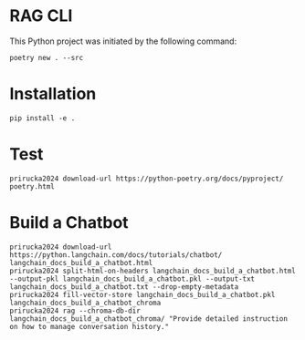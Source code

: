 # RAG CLI

This Python project was initiated by the following command:

```
poetry new . --src
```

# Installation
```
pip install -e .
```

# Test
```
prirucka2024 download-url https://python-poetry.org/docs/pyproject/ poetry.html
```

# Build a Chatbot
```
prirucka2024 download-url https://python.langchain.com/docs/tutorials/chatbot/ langchain_docs_build_a_chatbot.html
prirucka2024 split-html-on-headers langchain_docs_build_a_chatbot.html --output-pkl langchain_docs_build_a_chatbot.pkl --output-txt langchain_docs_build_a_chatbot.txt --drop-empty-metadata
prirucka2024 fill-vector-store langchain_docs_build_a_chatbot.pkl langchain_docs_build_a_chatbot_chroma
prirucka2024 rag --chroma-db-dir langchain_docs_build_a_chatbot_chroma/ "Provide detailed instruction on how to manage conversation history."
```
